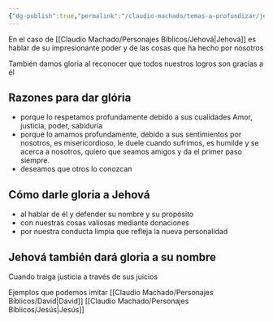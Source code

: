 ```yaml
---
{"dg-publish":true,"permalink":"/claudio-machado/temas-a-profundizar/jehova-dios/dar-gloria/"}
---
```


En el caso de [[Claudio Machado/Personajes Bíblicos/Jehová\|Jehová]] es hablar de su impresionante poder y de las cosas que ha hecho por nosotros 

También damos gloria al reconocer que todos nuestros logros son gracias a él 

## Razones para dar glória 

- porque lo respetamos profundamente debido a sus cualidades Amor, justicia, poder, sabiduría 
- porque lo amamos profundamente, debido a sus sentimientos por nosotros, es misericordioso, le duele cuando sufrimos, es humilde y se acerca a nosotros, quiero que seamos amigos y da el primer paso siempre.
- deseamos que otros lo conozcan 

## Cómo darle gloria a Jehová 

- al hablar de él y defender su nombre y su propósito 
- con nuestras cosas valiosas mediante donaciones 
- por nuestra conducta limpia que refleja la nueva personalidad 

## Jehová también dará gloria a su nombre 

Cuando traiga justicia a través de sus juicios 

Ejemplos que podemos imitar 
[[Claudio Machado/Personajes Bíblicos/David\|David]] 
[[Claudio Machado/Personajes Bíblicos/Jesús\|Jesús]]
